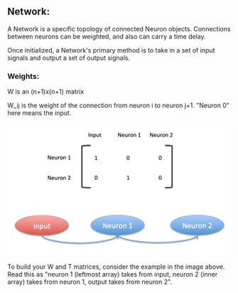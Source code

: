 ## Network:
A Network is a specific topology of connected Neuron objects. Connections between neurons can be weighted, and also can carry a time delay. 

Once initialized, a Network's primary method is to take in a set of input signals and output a set of output signals. 

### Weights: 
W is an (n+1)x(n+1) matrix

W_ij is the weight of the connection from neuron i to neuron j+1. "Neuron 0" here means the input. 

![Alt text](graphics/simple_network.png "Simple network example")

To build your W and T matrices, consider the example in the image above. Read this as "neuron 1 (leftmost array) takes from input, neuron 2 (inner array) takes from neuron 1, output takes from neuron 2".